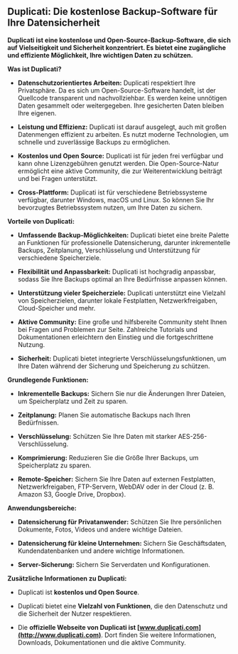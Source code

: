 ## Duplicati: Die kostenlose Backup-Software für Ihre Datensicherheit

**Duplicati ist eine kostenlose und Open-Source-Backup-Software, die sich auf Vielseitigkeit und Sicherheit konzentriert. Es bietet eine zugängliche und effiziente Möglichkeit, Ihre wichtigen Daten zu schützen.**

**Was ist Duplicati?**

* **Datenschutzorientiertes Arbeiten:** Duplicati respektiert Ihre Privatsphäre. Da es sich um Open-Source-Software handelt, ist der Quellcode transparent und nachvollziehbar. Es werden keine unnötigen Daten gesammelt oder weitergegeben. Ihre gesicherten Daten bleiben Ihre eigenen.
    
* **Leistung und Effizienz:** Duplicati ist darauf ausgelegt, auch mit großen Datenmengen effizient zu arbeiten. Es nutzt moderne Technologien, um schnelle und zuverlässige Backups zu ermöglichen.
    
* **Kostenlos und Open Source:** Duplicati ist für jeden frei verfügbar und kann ohne Lizenzgebühren genutzt werden. Die Open-Source-Natur ermöglicht eine aktive Community, die zur Weiterentwicklung beiträgt und bei Fragen unterstützt.
    
* **Cross-Plattform:** Duplicati ist für verschiedene Betriebssysteme verfügbar, darunter Windows, macOS und Linux. So können Sie Ihr bevorzugtes Betriebssystem nutzen, um Ihre Daten zu sichern.

**Vorteile von Duplicati:**

* **Umfassende Backup-Möglichkeiten:** Duplicati bietet eine breite Palette an Funktionen für professionelle Datensicherung, darunter inkrementelle Backups, Zeitplanung, Verschlüsselung und Unterstützung für verschiedene Speicherziele.
    
* **Flexibilität und Anpassbarkeit:** Duplicati ist hochgradig anpassbar, sodass Sie Ihre Backups optimal an Ihre Bedürfnisse anpassen können.
    
* **Unterstützung vieler Speicherziele:** Duplicati unterstützt eine Vielzahl von Speicherzielen, darunter lokale Festplatten, Netzwerkfreigaben, Cloud-Speicher und mehr.
    
* **Aktive Community:** Eine große und hilfsbereite Community steht Ihnen bei Fragen und Problemen zur Seite. Zahlreiche Tutorials und Dokumentationen erleichtern den Einstieg und die fortgeschrittene Nutzung.
    
* **Sicherheit:** Duplicati bietet integrierte Verschlüsselungsfunktionen, um Ihre Daten während der Sicherung und Speicherung zu schützen.

**Grundlegende Funktionen:**

* **Inkrementelle Backups:** Sichern Sie nur die Änderungen Ihrer Dateien, um Speicherplatz und Zeit zu sparen.
    
* **Zeitplanung:** Planen Sie automatische Backups nach Ihren Bedürfnissen.
    
* **Verschlüsselung:** Schützen Sie Ihre Daten mit starker AES-256-Verschlüsselung.
    
* **Komprimierung:** Reduzieren Sie die Größe Ihrer Backups, um Speicherplatz zu sparen.
    
* **Remote-Speicher:** Sichern Sie Ihre Daten auf externen Festplatten, Netzwerkfreigaben, FTP-Servern, WebDAV oder in der Cloud (z. B. Amazon S3, Google Drive, Dropbox).

**Anwendungsbereiche:**

* **Datensicherung für Privatanwender:** Schützen Sie Ihre persönlichen Dokumente, Fotos, Videos und andere wichtige Dateien.
    
* **Datensicherung für kleine Unternehmen:** Sichern Sie Geschäftsdaten, Kundendatenbanken und andere wichtige Informationen.
    
* **Server-Sicherung:** Sichern Sie Serverdaten und Konfigurationen.

**Zusätzliche Informationen zu Duplicati:**

* Duplicati ist **kostenlos und Open Source**.
    
* Duplicati bietet eine **Vielzahl von Funktionen**, die den Datenschutz und die Sicherheit der Nutzer respektieren.
    
* Die **offizielle Webseite von Duplicati ist [www.duplicati.com](http://www.duplicati.com)**. Dort finden Sie weitere Informationen, Downloads, Dokumentationen und die aktive Community.